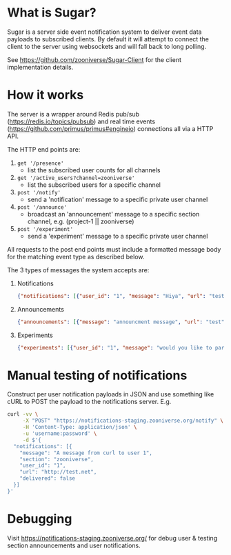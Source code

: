 # What is Sugar?
Sugar is a server side event notification system to deliver event data payloads to subscribed clients. 
By default it will attempt to connect the client to the server using websockets and will fall back to long polling. 

See https://github.com/zooniverse/Sugar-Client for the client implementation details.

# How it works
The server is a wrapper around Redis pub/sub (https://redis.io/topics/pubsub) and real time events (https://github.com/primus/primus#engineio) connections all via a HTTP API.

The HTTP end points are:
1. `get '/presence'`
   + list the subscribed user counts for all channels
0. `get '/active_users?channel=zooniverse'`
   + list the subscribed users for a specific channel
0. `post '/notify'`
   + send a 'notification' message to a specific private user channel
0. `post '/announce'`
   + broadcast an 'announcement' message to a specific section channel, e.g. (project-1 || zooniverse)
0. `post '/experiment'`
   + send a 'experiment' message to a specific private user channel

All requests to the post end points must include a formatted message body for the matching event type as described below.

The 3 types of messages the system accepts are:
1. Notifications
    ``` JSON
    {"notifications": [{"user_id": "1", "message": "Hiya", "url": "test", "section": "zooniverse", "delivered": "false"}]}
    ```
0. Announcements
   ``` JSON
   {"announcements": [{"message": "announcment message", "url": "test", "section": "zooniverse", "delivered": "false"}]}
   ```
0. Experiments
   ``` JSON
   {"experiments": [{"user_id": "1", "message": "would you like to participate?", "url": "test", "section": "zooniverse", "delivered": "false"}]}
   ```

# Manual testing of notifications
Construct per user notification payloads in JSON and use something like cURL to POST the payload to the notifications server. 
E.g.
``` bash
curl -vv \
     -X "POST" "https://notifications-staging.zooniverse.org/notify" \
     -H 'Content-Type: application/json' \
     -u 'username:password' \
     -d $'{
  "notifications": [{
    "message": "A message from curl to user 1",
    "section": "zooniverse",
    "user_id": "1",
    "url": "http://test.net",
    "delivered": false
  }]
}'
```

# Debugging
Visit https://notifications-staging.zooniverse.org/ for debug user & testing section announcements and user notifications.
